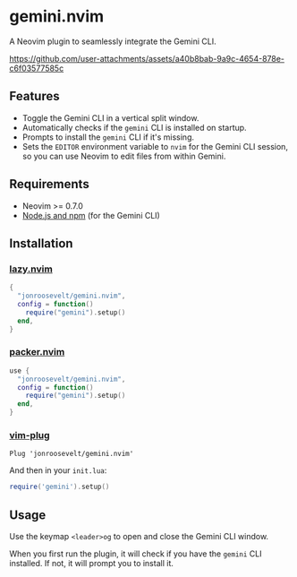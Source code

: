 # gemini.nvim

A Neovim plugin to seamlessly integrate the Gemini CLI.


https://github.com/user-attachments/assets/a40b8bab-9a9c-4654-878e-c6f03577585c


## Features

- Toggle the Gemini CLI in a vertical split window.
- Automatically checks if the `gemini` CLI is installed on startup.
- Prompts to install the `gemini` CLI if it's missing.
- Sets the `EDITOR` environment variable to `nvim` for the Gemini CLI session, so you can use Neovim to edit files from within Gemini.

## Requirements

- Neovim >= 0.7.0
- [Node.js and npm](https://nodejs.org/) (for the Gemini CLI)

## Installation

### [lazy.nvim](https://github.com/folke/lazy.nvim)

```lua
{
  "jonroosevelt/gemini.nvim",
  config = function()
    require("gemini").setup()
  end,
}
```

### [packer.nvim](https://github.com/wbthomason/packer.nvim)

```lua
use {
  "jonroosevelt/gemini.nvim",
  config = function()
    require("gemini").setup()
  end,
}
```

### [vim-plug](https://github.com/junegunn/vim-plug)

```vim
Plug 'jonroosevelt/gemini.nvim'
```

And then in your `init.lua`:

```lua
require('gemini').setup()
```

## Usage

Use the keymap `<leader>og` to open and close the Gemini CLI window.

When you first run the plugin, it will check if you have the `gemini` CLI installed. If not, it will prompt you to install it.

